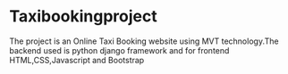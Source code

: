 # Taxibookingproject
The project is an Online Taxi Booking website using MVT technology.The backend used is python django framework and for frontend  HTML,CSS,Javascript and Bootstrap
